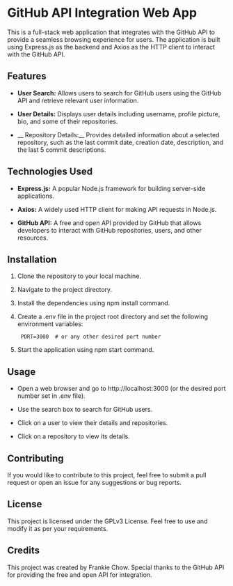 # GitHub API Integration Web App

This is a full-stack web application that
integrates with the GitHub API to provide
a seamless browsing experience for users.
The application is built using Express.js
as the backend and Axios as the HTTP client
to interact with the GitHub API.

## Features

 - __User Search:__ Allows users to search for
GitHub users using the GitHub API
and retrieve relevant user information.

 - __User Details:__ Displays user details including username,
profile picture, bio, and some of their repositories.

 - __ Repository Details:__ Provides detailed information
about a selected repository, such as the last commit date,
creation date, description, and the last 5 commit descriptions.

## Technologies Used

 - __Express.js:__ A popular Node.js framework
for building server-side applications.

 - __Axios:__ A widely used HTTP client for
making API requests in Node.js.

 - __GitHub API:__ A free and open API provided by GitHub
that allows developers to interact with GitHub repositories,
users, and other resources.

## Installation

 1. Clone the repository to your local machine.
 2. Navigate to the project directory.
 3. Install the dependencies using npm install command.
 4. Create a .env file in the project root directory
    and set the following environment variables:

         PORT=3000  # or any other desired port number

 5. Start the application using npm start command.

## Usage

 - Open a web browser and go to http://localhost:3000
   (or the desired port number set in .env file).

 - Use the search box to search for GitHub users.

 -  Click on a user to view their details and repositories.

 -  Click on a repository to view its details.

## Contributing

If you would like to contribute to this project,
feel free to submit a pull request or open an issue
for any suggestions or bug reports.

## License

This project is licensed under the GPLv3 License.
Feel free to use and modify it as per your requirements.

## Credits

This project was created by Frankie Chow.
Special thanks to the GitHub API for
providing the free and open API for integration.
